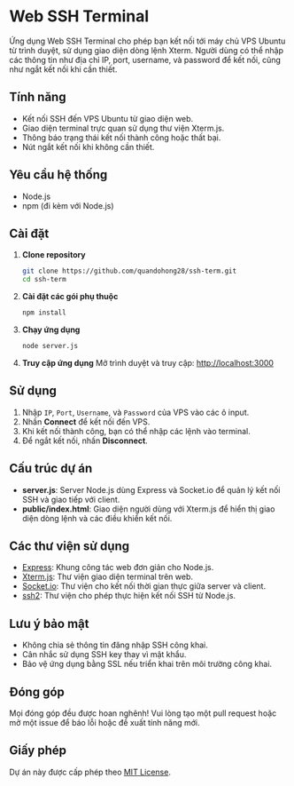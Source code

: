 # Web SSH Terminal

Ứng dụng Web SSH Terminal cho phép bạn kết nối tới máy chủ VPS Ubuntu từ trình duyệt, sử dụng giao diện dòng lệnh Xterm. Người dùng có thể nhập các thông tin như địa chỉ IP, port, username, và password để kết nối, cũng như ngắt kết nối khi cần thiết.

## Tính năng
- Kết nối SSH đến VPS Ubuntu từ giao diện web.
- Giao diện terminal trực quan sử dụng thư viện Xterm.js.
- Thông báo trạng thái kết nối thành công hoặc thất bại.
- Nút ngắt kết nối khi không cần thiết.

## Yêu cầu hệ thống
- Node.js
- npm (đi kèm với Node.js)

## Cài đặt

1. **Clone repository**
    ```bash
    git clone https://github.com/quandohong28/ssh-term.git
    cd ssh-term
    ```

2. **Cài đặt các gói phụ thuộc**
    ```bash
    npm install
    ```

3. **Chạy ứng dụng**
    ```bash
    node server.js
    ```

4. **Truy cập ứng dụng**
    Mở trình duyệt và truy cập: [http://localhost:3000](http://localhost:3000)

## Sử dụng
1. Nhập `IP`, `Port`, `Username`, và `Password` của VPS vào các ô input.
2. Nhấn **Connect** để kết nối đến VPS.
3. Khi kết nối thành công, bạn có thể nhập các lệnh vào terminal.
4. Để ngắt kết nối, nhấn **Disconnect**.

## Cấu trúc dự án

- **server.js**: Server Node.js dùng Express và Socket.io để quản lý kết nối SSH và giao tiếp với client.
- **public/index.html**: Giao diện người dùng với Xterm.js để hiển thị giao diện dòng lệnh và các điều khiển kết nối.

## Các thư viện sử dụng
- [Express](https://expressjs.com/): Khung công tác web đơn giản cho Node.js.
- [Xterm.js](https://xtermjs.org/): Thư viện giao diện terminal trên web.
- [Socket.io](https://socket.io/): Thư viện cho kết nối thời gian thực giữa server và client.
- [ssh2](https://www.npmjs.com/package/ssh2): Thư viện cho phép thực hiện kết nối SSH từ Node.js.

## Lưu ý bảo mật
- Không chia sẻ thông tin đăng nhập SSH công khai.
- Cân nhắc sử dụng SSH key thay vì mật khẩu.
- Bảo vệ ứng dụng bằng SSL nếu triển khai trên môi trường công khai.

## Đóng góp
Mọi đóng góp đều được hoan nghênh! Vui lòng tạo một pull request hoặc mở một issue để báo lỗi hoặc đề xuất tính năng mới.

## Giấy phép
Dự án này được cấp phép theo [MIT License](LICENSE).
